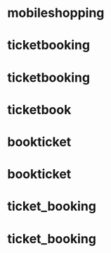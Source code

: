 # mobileshopping
# ticketbooking
# ticketbooking
# ticketbook
# bookticket
# bookticket
# ticket_booking
# ticket_booking
